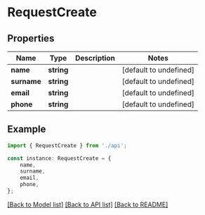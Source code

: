 # RequestCreate


## Properties

Name | Type | Description | Notes
------------ | ------------- | ------------- | -------------
**name** | **string** |  | [default to undefined]
**surname** | **string** |  | [default to undefined]
**email** | **string** |  | [default to undefined]
**phone** | **string** |  | [default to undefined]

## Example

```typescript
import { RequestCreate } from './api';

const instance: RequestCreate = {
    name,
    surname,
    email,
    phone,
};
```

[[Back to Model list]](../README.md#documentation-for-models) [[Back to API list]](../README.md#documentation-for-api-endpoints) [[Back to README]](../README.md)
